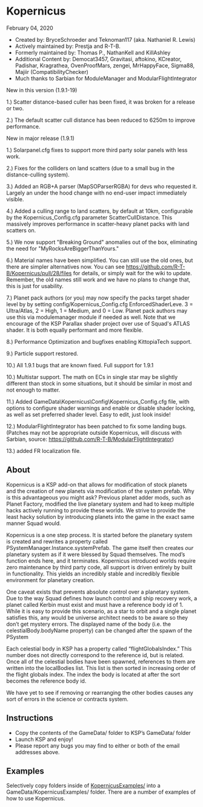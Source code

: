 ﻿Kopernicus
==============================
February 04, 2020
* Created by: BryceSchroeder and Teknoman117 (aka. Nathaniel R. Lewis)
* Actively maintained by: Prestja and R-T-B.
* Formerly maintained by: Thomas P., NathanKell and KillAshley
* Additional Content by: Democat3457, Gravitasi, aftokino, KCreator, Padishar, Kragrathea, OvenProofMars, zengei, MrHappyFace, Sigma88, Majiir (CompatibilityChecker)
* Much thanks to Sarbian for ModuleManager and ModularFlightIntegrator

New in this version (1.9.1-19)

1.) Scatter distance-based culler has been fixed, it was broken for a release or two.

2.) The default scatter cull distance has been reduced to 6250m to improve performance.

New in major release (1.9.1)

1.) Solarpanel.cfg fixes to support more third party solar panels with less work.

2.) Fixes for the colliders on land scatters (due to a small bug in the distance-culling system).

3.) Added an RGB+A parser (MapSOParserRGBA) for devs who requested it. Largely an under the hood change with no end-user impact immediately visible.

4.) Added a culling range to land scatters, by default at 10km, configurable by the Kopernicus_Config.cfg parameter ScatterCullDistance. This massively improves performance in scatter-heavy planet packs with land scatters on.

5.) We now support "Breaking Ground" anomalies out of the box, eliminating the need for "MyRocksAreBiggerThanYours."

6.) Material names have been simplified. You can still use the old ones, but there are simpler alternatives now. You can see https://github.com/R-T-B/Kopernicus/pull/28/files for details, or simply wait for the wiki to update. Remember, the old names still work and we have no plans to change that, this is just for usability.

7.) Planet pack authors (or you) may now specify the packs target shader level by by setting config/Kopernicus_Config.cfg EnforcedShaderLeve. 3 = Ultra/Atlas, 2 = High, 1 = Medium, and 0 = Low. Planet pack authors may use this via modulemanager module if needed as well. Note that we encourage of the KSP Parallax shader project over use of Squad's ATLAS shader. It is both equally performant and more flexible.

8.) Performance Optimization and bugfixes enabling KittopiaTech support.

9.) Particle support restored.

10.) All 1.9.1 bugs that are known fixed. Full support for 1.9.1

10.) Multistar support. The math on ECs in single star may be slightly different than stock in some situations, but it should be similar in most and not enough to matter.

11.) Added GameData\Kopernicus\Config\Kopernicus_Config.cfg file, with options to configure shader warnings and enable or disable shader locking, as well as set preferred shader level. Easy to edit, just look inside!

12.) ModularFlightIntegrator has been patched to fix some landing bugs.  (Patches may not be appropriate outside Kopernicus, will discuss with Sarbian, source: https://github.com/R-T-B/ModularFlightIntegrator)

13.) added FR localization file.


About
-----
Kopernicus is a KSP add-on that allows for modification of stock planets and the creation of new planets via modification of the system prefab.  Why is this advantageous you might ask?  Previous planet adder mods, such as Planet Factory, modified the live planetary system and had to keep multiple hacks actively running to provide these worlds.  We strive to provide the least hacky solution by introducing planets into the game in the exact same manner Squad would.  

Kopernicus is a one step process.  It is started before the planetary system is created and rewrites a property called PSystemManager.Instance.systemPrefab.  The game itself then creates *our* planetary system as if it were blessed by Squad themselves.  The mod’s function ends here, and it terminates.  Kopernicus introduced worlds require zero maintenance by third party code, all support is driven entirely by built in functionality.  This yields an incredibly stable and incredibly flexible environment for planetary creation.

One caveat exists that prevents absolute control over a planetary system.  Due to the way Squad defines how launch control and ship recovery work, a planet called Kerbin must exist and must have a reference body id of 1.  While it is easy to provide this scenario, as a star to orbit and a single planet satisfies this, any would be universe architect needs to be aware so they don’t get mystery errors. The displayed name of the body (i.e. the celestialBody.bodyName property) can be changed after the spawn of the PSystem  

Each celestial body in KSP has a property called “flightGlobalsIndex.”  This number does not directly correspond to the reference id, but is related.  Once all of the celestial bodies have been spawned, references to them are written into the localBodies list.  This list is then sorted in increasing order of the flight globals index.  The index the body is located at after the sort becomes the reference body id.

We have yet to see if removing or rearranging the other bodies causes any sort of errors in the science or contracts system.


Instructions
------------
- Copy the contents of the GameData/ folder to KSP’s GameData/ folder
- Launch KSP and enjoy!
- Please report any bugs you may find to either or both of the email addresses above.

Examples
----------
Selectively copy folders inside of [KopernicusExamples/](https://github.com/Kopernicus/KopernicusExamples/) into a GameData/KopernicusExamples/ folder.  There are a number of examples of how to use Kopernicus.
